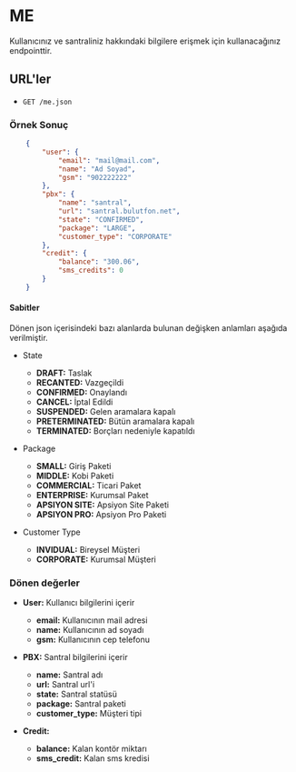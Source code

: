 # ME

Kullanıcınız ve santraliniz hakkındaki bilgilere erişmek için kullanacağınız endpointtir.

## URL'ler
* `GET /me.json`

### Örnek Sonuç

```json
    {
        "user": {
            "email": "mail@mail.com",
            "name": "Ad Soyad",
            "gsm": "902222222"
        },
        "pbx": {
            "name": "santral",
            "url": "santral.bulutfon.net",
            "state": "CONFIRMED",
            "package": "LARGE",
            "customer_type": "CORPORATE"
        },
        "credit": {
            "balance": "300.06",
            "sms_credits": 0
        }
    }
```

#### Sabitler

Dönen json içerisindeki bazı alanlarda bulunan değişken anlamları aşağıda verilmiştir.

* State
    * **DRAFT:** Taslak
    * **RECANTED:** Vazgeçildi
    * **CONFIRMED:** Onaylandı
    * **CANCEL:** İptal Edildi
    * **SUSPENDED:** Gelen aramalara kapalı
    * **PRETERMINATED:** Bütün aramalara kapalı
    * **TERMINATED:** Borçları nedeniyle kapatıldı

* Package
    * **SMALL:** Giriş Paketi
    * **MIDDLE:** Kobi Paketi
    * **COMMERCIAL:** Ticari Paket
    * **ENTERPRISE:** Kurumsal Paket
    * **APSIYON SITE:** Apsiyon Site Paketi
    * **APSIYON PRO:** Apsiyon Pro Paketi

* Customer Type
    * **INVIDUAL:** Bireysel Müşteri
    * **CORPORATE:** Kurumsal Müşteri

### Dönen değerler

* **User:** Kullanıcı bilgilerini içerir
    * **email:** Kullanıcının mail adresi
    * **name:** Kullanıcının ad soyadı
    * **gsm:** Kullanıcının cep telefonu

* **PBX:** Santral bilgilerini içerir
    * **name:** Santral adı
    * **url:** Santral url'i
    * **state:** Santral statüsü
    * **package:** Santral paketi
    * **customer_type:** Müşteri tipi

* **Credit:**
    * **balance:** Kalan kontör miktarı
    * **sms_credit:** Kalan sms kredisi
